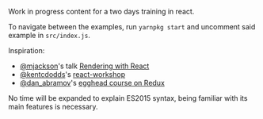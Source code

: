 Work in progress content for a two days training in react.

To navigate between the examples, run `yarnpkg start` and uncomment said example in `src/index.js`.

Inspiration:
  - [@mjackson](https://twitter.com/mjackson)'s talk [Rendering with React](https://www.youtube.com/watch?v=7S8v8jfLb1Q)
  - [@kentcdodds](https://twitter.com/kentcdodds)'s [react-workshop](https://github.com/kentcdodds/react-workshop)
  - [@dan_abramov](https://twitter.com/dan_abramov)'s [egghead course on Redux](https://egghead.io/courses/getting-started-with-redux)

No time will be expanded to explain ES2015 syntax, being familiar with its main features is necessary.
